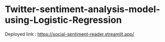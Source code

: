 # Twitter-sentiment-analysis-model-using-Logistic-Regression
Deployed link : https://social-sentiment-reader.streamlit.app/
